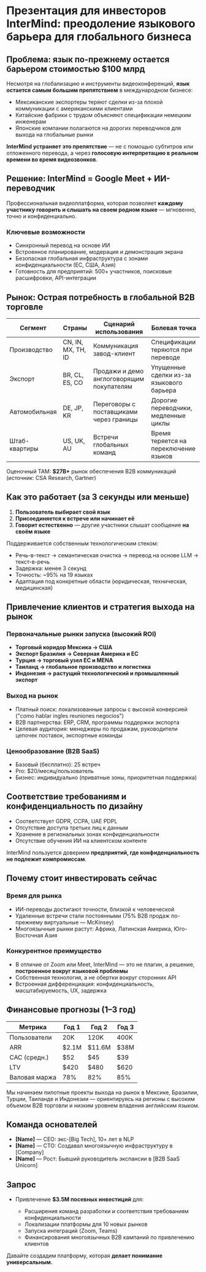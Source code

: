 # Презентация для инвесторов InterMind: преодоление языкового барьера для глобального бизнеса <Badge type="warning" text="draft" />

## Проблема: язык по-прежнему остается барьером стоимостью $100 млрд

Несмотря на глобализацию и инструменты видеоконференций, **язык остается самым большим препятствием** в международном бизнесе:

- Мексиканские экспортеры теряют сделки из-за плохой коммуникации с американскими клиентами
- Китайские фабрики с трудом объясняют спецификации немецким инженерам
- Японские компании полагаются на дорогих переводчиков для выхода на глобальные рынки

**InterMind устраняет это препятствие** — не с помощью субтитров или отложенного перевода, а через **голосовую интерпретацию в реальном времени во время видеозвонков**.

## Решение: InterMind = Google Meet + ИИ-переводчик

Профессиональная видеоплатформа, которая позволяет **каждому участнику говорить и слышать на своем родном языке** — мгновенно, точно и конфиденциально.

### Ключевые возможности

- Синхронный перевод на основе ИИ
- Встроенное планирование, модерация и демонстрация экрана
- Безопасная глобальная инфраструктура с зонами конфиденциальности (ЕС, США, Азия)
- Готовность для предприятий: 500+ участников, поисковые расшифровки, API-интеграции

## Рынок: Острая потребность в глобальной B2B торговле

| Сегмент        | Страны             | Сценарий использования                   | Болевая точка                       |
| -------------- | ------------------ | ---------------------------------------- | ----------------------------------- |
| Производство   | CN, IN, MX, TH, ID | Коммуникация завод-клиент                | Спецификации теряются при переводе  |
| Экспорт        | BR, CL, ES, CO     | Продажи и демо англоговорящим покупателям| Упущенные сделки из-за языкового барьера |
| Автомобильная  | DE, JP, KR         | Переговоры с поставщиками через границы  | Дорогие переводчики, медленные циклы |
| Штаб-квартиры  | US, UK, AU         | Встречи глобальных команд                | Время теряется на переключение языков |

Оценочный TAM: **$27B+** рынок обеспечения B2B коммуникаций (источник: CSA Research, Gartner)

## Как это работает (за 3 секунды или меньше)

1. **Пользователь выбирает свой язык**
2. **Присоединяется к встрече или начинает её**
3. **Говорит естественно** — другие участники слышат сообщение **на своём языке**

Поддерживается собственным технологическим стеком:

- Речь-в-текст → семантическая очистка → перевод на основе LLM → текст-в-речь
- Задержка: менее 3 секунд
- Точность: \~95% на 19 языках
- Адаптация под конкретные области (юридическая, техническая, медицинская)

## Привлечение клиентов и стратегия выхода на рынок

### Первоначальные рынки запуска (высокий ROI)

- **Торговый коридор Мексика → США**
- **Экспорт Бразилия → Северная Америка и ЕС**
- **Турция → торговый узел ЕС и MENA**
- **Таиланд → глобальное производство и логистика**
- **Индонезия → растущий технологический и промышленный экспорт**

### Выход на рынок

- Платный поиск: локализованные запросы с высокой конверсией ("como hablar ingles reuniones negocios")
- B2B партнерства: ERP, CRM, программы поддержки экспорта
- Целевая аудитория: менеджеры по продажам, руководители цепочек поставок, экспортные команды

### Ценообразование (B2B SaaS)

- Базовый (бесплатно): 25 встреч
- Pro: $20/месяц/пользователь
- Бизнес: индивидуально (приватные зоны, приоритетная поддержка)

## Соответствие требованиям и конфиденциальность по дизайну

- Соответствует GDPR, CCPA, UAE PDPL
- Отсутствие доступа третьих лиц к данным
- Хранение в региональных зонах конфиденциальности
- Отсутствие обучения ИИ на клиентском контенте

InterMind пользуется доверием **предприятий, где конфиденциальность не подлежит компромиссам**.

## Почему стоит инвестировать сейчас

### Время для рынка

- ИИ-переводы достигают точности, близкой к человеческой
- Удаленные встречи стали постоянными (75% B2B продаж по-прежнему виртуальные — McKinsey)
- Многоязычные рынки растут: Африка, Латинская Америка, Юго-Восточная Азия

### Конкурентное преимущество

- В отличие от Zoom или Meet, InterMind — это не плагин, а решение, **построенное вокруг языковой проблемы**
- Собственная технология, а не обертки вокруг сторонних API
- Встроенная дифференциация: конфиденциальность, масштабируемость, UX, задержка

## Финансовые прогнозы (1–3 год)

| Метрика      | Год 1  | Год 2   | Год 3 |
| ------------ | ------ | ------- | ----- |
| Пользователи | 20K    | 120K    | 400K  |
| ARR          | \$2.1M | \$11.6M | \$38M |
| CAC (средн.) | \$52   | \$45    | \$39  |
| LTV          | \$420  | \$480   | \$620 |
| Валовая маржа| 78%    | 82%     | 85%   |

Мы начинаем пилотные проекты выхода на рынок в Мексике, Бразилии, Турции, Таиланде и Индонезии — ориентируясь на регионы с высоким объемом B2B торговли и низким уровнем владения английским языком.

## Команда основателей

- **\[Name]** — CEO: экс-\[Big Tech], 10+ лет в NLP
- **\[Name]** — CTO: Создавал многоязычную инфраструктуру в \[Company]
- **\[Name]** — Рост: Бывший руководитель экспансии в \[B2B SaaS Unicorn]

## Запрос

- Привлечение **\$3.5M посевных инвестиций** для:

  - Расширения команд разработки и соответствия требованиям конфиденциальности
  - Локализации платформы для 10 новых рынков
  - Запуска интеграций (Zoom, Teams)
  - Финансирования многоязычных B2B кампаний по привлечению клиентов

Давайте создадим платформу, которая **делает понимание универсальным.**